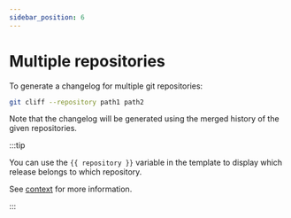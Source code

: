 ```yaml
---
sidebar_position: 6
---
```


# Multiple repositories

To generate a changelog for multiple git repositories:

```bash
git cliff --repository path1 path2
```

Note that the changelog will be generated using the merged history of the given repositories.

:::tip

You can use the `{{ repository }}` variable in the template to display which release belongs to which repository.

See [context](/docs/templating/context) for more information.

:::

